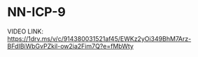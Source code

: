# NN-ICP-9

VIDEO LINK: https://1drv.ms/v/c/914380031521af45/EWKz2yOi349BhM7Arz-BFdIBiWbGvPZkil-ow2ia2Fim7Q?e=fMbWty
